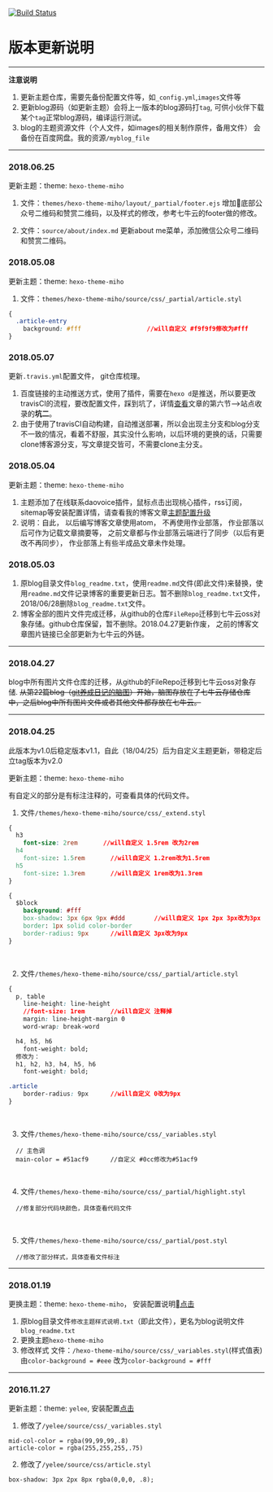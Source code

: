 [![Build Status](https://www.travis-ci.org/williamHappy/williamHappy.github.io.svg?branch=blog_source)](https://www.travis-ci.org/williamHappy/williamHappy.github.io)
# 版本更新说明

---


 **注意说明**
1. 更新主题仓库，需要先备份配置文件等，如`_config.yml`,`images`文件等
2. 更新blog源码（如更新主题）会将上一版本的blog源码打`tag`, 可供小伙伴下载某个`tag`正常blog源码，编译运行测试。
3. blog的主题资源文件（个人文件，如images的相关制作原件，备用文件）
	会备份在百度网盘。我的资源`/myblog_file`

---

### 2018.06.25
更新主题：theme: `hexo-theme-miho`

1. 文件：`themes/hexo-theme-miho/layout/_partial/footer.ejs`
增加底部公众号二维码和赞赏二维码，以及样式的修改，参考七牛云的footer做的修改。

2. 文件：`source/about/index.md`
更新about me菜单，添加微信公众号二维码和赞赏二维码。

### 2018.05.08
更新主题：theme: `hexo-theme-miho`

1. 文件：`themes/hexo-theme-miho/source/css/_partial/article.styl`
```css
{
  .article-entry
    background: #fff                  //will自定义 #f9f9f9修改为#fff
}
```

### 2018.05.07
更新`.travis.yml`配置文件， git仓库梳理。

1. 百度链接的主动推送方式，使用了插件，需要在`hexo d`是推送，所以要更改travisCI的流程，要改配置文件，踩到坑了，详情[查看][2]文章的第六节-->站点收录的**坑二**。
2. 由于使用了travisCI自动构建，自动推送部署，所以会出现主分支和blog分支不一致的情况，看着不舒服，其实没什么影响，以后环境的更换的话，只需要clone博客源分支，写文章提交皆可，不需要clone主分支。

### 2018.05.04

更新主题：theme: `hexo-theme-miho`

1. 主题添加了在线联系daovoice插件，鼠标点击出现桃心插件，rss订阅，sitemap等安装配置详情，请查看我的博客文章[主题配置升级][2]
2. 说明：自此， 以后编写博客文章使用atom， 不再使用作业部落， 作业部落以后可作为记载文章摘要等， 之前文章都与作业部落云端进行了同步（以后有更改不再同步）， 作业部落上有些半成品文章未作处理。

### 2018.05.03

1. 原blog目录文件`blog_readme.txt`，使用`readme.md`文件(即此文件)来替换，使用`readme.md`文件记录博客的重要更新日志。暂不删除`blog_readme.txt`文件，2018/06/28删除`blog_readme.txt`文件。
2. 博客全部的图片文件完成迁移，从github的仓库`FileRepo`迁移到七牛云oss对象存储。github仓库保留，暂不删除。2018.04.27更新作废， 之前的博客文章图片链接已全部更新为七牛云的外链。

---

### 2018.04.27
blog中所有图片文件仓库的迁移，从github的FileRepo迁移到七牛云oss对象存储.
~~从第22篇blog（[git养成日记的脑图][1]）开始，脑图存放在了七牛云存储仓库中，之后blog中所有图片文件或者其他文件都存放在七牛云。~~

---

### 2018.04.25

此版本为v1.0后稳定版本v1.1，自此（18/04/25）后为自定义主题更新，带稳定后立tag版本为v2.0

更新主题：theme: `hexo-theme-miho`

有自定义的部分是有标注注释的，可查看具体的代码文件。

1. 文件`/themes/hexo-theme-miho/source/css/_extend.styl`
```css
{
  h3
  	font-size: 2rem       //will自定义 1.5rem 改为2rem
  h4
  	font-size: 1.5rem       //will自定义 1.2rem改为1.5rem
  h5
  	font-size: 1.3rem       //will自定义 1rem改为1.3rem
}
```

```css
{
  $block
    background: #fff
    box-shadow: 3px 6px 9px #ddd		//will自定义 1px 2px 3px改为3px 6px 9px
    border: 1px solid color-border
    border-radius: 9px		//will自定义 3px改为9px
}
```
<br>

2. 文件`/themes/hexo-theme-miho/source/css/_partial/article.styl`

```css
{
  p, table
  	line-height: line-height
  	//font-size: 1rem       //will自定义 注释掉
  	margin: line-height-margin 0
  	word-wrap: break-word

  h4, h5, h6
  	font-weight: bold;
  修改为：
  h1, h2, h3, h4, h5, h6
  	font-weight: bold;

.article
	border-radius: 9px		//will自定义 0改为9px
}
```
<br>

3. 文件`/themes/hexo-theme-miho/source/css/_variables.styl`

```
  // 主色调
  main-color = #51acf9		//自定义 #0cc修改为#51acf9
```
<br>

4. 文件`/themes/hexo-theme-miho/source/css/_partial/highlight.styl`
```
  //修复部分代码块颜色，具体查看代码文件
```
<br>

5. 文件`/themes/hexo-theme-miho/source/css/_partial/post.styl`
```
  //修改了部分样式，具体查看文件标注
```

---

### 2018.01.19

更换主题：theme: `hexo-theme-miho`， 安装配置说明[点击][3]

1. 原blog目录文件`修改主题样式说明.txt`（即此文件），更名为blog说明文件`blog_readme.txt`
2. 更换主题`hexo-theme-miho `
3. 修改样式
文件：`/hexo-theme-miho/source/css/_variables.styl`(样式值表)
由`color-background = #eee` 改为`color-background = #fff `

---

### 2016.11.27

更新主题：theme: `yelee`, 安装配置[点击][4]

1. 修改了`/yelee/source/css/_variables.styl`
```
mid-col-color = rgba(99,99,99,.8)
article-color = rgba(255,255,255,.75)
```

2. 修改了`/yelee/source/css/article.styl`
```
box-shadow: 3px 2px 8px rgba(0,0,0, .8);
```

[1]: https://github.com/williamHappy/williamHappy.github.io/blob/blog_source/source/_posts/22_2018-04-26_git%E5%85%BB%E6%88%90%E6%97%A5%E8%AE%B0.md
[2]: http://blog.willhappy.cn/2018/05/06/27_2018-05-06_hexo%E4%B8%BB%E9%A2%98%E9%85%8D%E7%BD%AE%E5%8D%87%E7%BA%A7/
[3]: https://github.com/WongMinHo/hexo-theme-miho
[4]: https://github.com/MOxFIVE/hexo-theme-yelee
